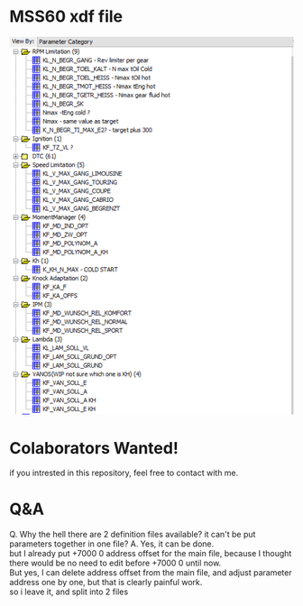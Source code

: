 # MSS60 xdf file
![XDF](images/xdf.png)

# Colaborators Wanted! 
if you intrested in this repository, feel free to contact with me.

# Q&A
Q. Why the hell there are 2 definition files available? it can't be put parameters together in one file?
	A. Yes, it can be done.  
	but I already put +7000 0 address offset for the main file, because I thought there would be no need to edit before +7000 0 until now.  
	But yes, I can delete address offset from the main file, and adjust parameter address one by one, but that is clearly painful work.  
	so i leave it, and split into 2 files  
